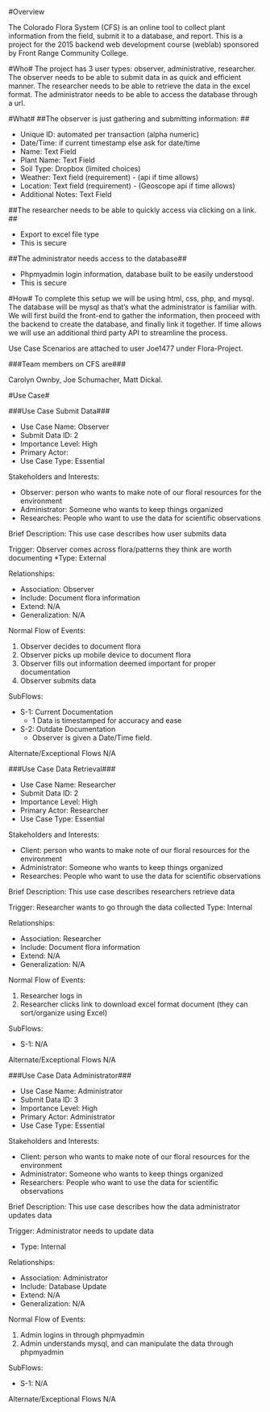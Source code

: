 #Overview

The Colorado Flora System (CFS) is an online tool to collect plant information from the field, submit it to a database, and report. This is a project for the 2015 backend web development course (weblab) sponsored by Front Range Community College.

#Who#
The project has 3 user types: observer, administrative, researcher. The observer needs to be able to submit data in as quick and efficient manner. The researcher needs to be able to retrieve the data in the excel format. The administrator needs to be able to access the database through a url.

#What#
##The observer is just gathering and submitting information: ##
* Unique ID: automated per transaction (alpha numeric)
* Date/Time: if current timestamp else ask for date/time
* Name: Text Field
* Plant Name: Text Field
* Soil Type: Dropbox (limited choices)
* Weather: Text field (requirement) - (api if time allows)
* Location: Text field (requirement) - (Geoscope api if time allows)
* Additional Notes: Text Field

##The researcher needs to be able to quickly access via clicking on a link. ##
* Export to excel file type
* This is secure

##The administrator needs access to the database##
* Phpmyadmin login information, database built to be easily understood
* This is secure

#How#
To complete this setup we will be using html, css, php, and mysql. The database will be mysql as that’s what the administrator is familiar with. We will first build the front-end to gather the information, then proceed with the backend to create the database, and finally link it together. If time allows we will use an additional third party API to streamline the process.

Use Case Scenarios are attached to user Joe1477 under Flora-Project.

###Team members on CFS are###

Carolyn Ownby, Joe Schumacher, Matt Dickal.

#Use Case#

###Use Case Submit Data###

* Use Case Name: Observer
* Submit Data	ID: 2
* Importance Level: High
* Primary Actor: 	
* Use Case Type: Essential

Stakeholders and Interests: 	
* Observer: person who wants to make note of our floral resources for the environment
* Administrator: Someone who wants to keep things organized
* Researches: People who want to use the data for scientific observations

Brief Description: This use case describes how user submits data
	
Trigger: Observer comes across flora/patterns they think are worth documenting
*Type:	External

Relationships: 
* Association:		Observer
* Include:		Document flora information	
* Extend:		N/A	
* Generalization: 	N/A

Normal Flow of Events:

1.	Observer decides to document flora
2.	Observer picks up mobile device to document flora
3.	Observer fills out information deemed important for proper documentation
4.	Observer submits data

SubFlows:
* S-1: Current Documentation
	* 1 Data is timestamped for accuracy and ease
* S-2:  Outdate Documentation
	* Observer is given a Date/Time field.

Alternate/Exceptional Flows
N/A

###Use Case Data Retrieval###

* Use Case Name:	Researcher
* Submit Data	ID: 2
* Importance Level: High
* Primary Actor: Researcher	
* Use Case Type: Essential

Stakeholders and Interests:
* Client: person who wants to make note of our floral resources for the environment
* Administrator: Someone who wants to keep things organized
* Researches: People who want to use the data for scientific observations

Brief Description: This use case describes researchers retrieve data
		
Trigger: Researcher wants to go through the data collected
	Type:	Internal

Relationships: 
* Association:		Researcher
* Include:		Document flora information	
* Extend:		N/A	
* Generalization: 	N/A

Normal Flow of Events:

1.	Researcher logs in
2.	Researcher clicks link to download excel format document (they can sort/organize using Excel)


SubFlows:
* S-1:	 N/A

Alternate/Exceptional Flows
N/A


###Use Case Data Administrator###

* Use Case Name:	Administrator
* Submit Data	ID: 3
* Importance Level: High
* Primary Actor: Administrator	
* Use Case Type: Essential

Stakeholders and Interests: 	
* Client: person who wants to make note of our floral resources for the environment
* Administrator: Someone who wants to keep things organized
* Researchers: People who want to use the data for scientific observations

Brief Description: This use case describes how the data administrator updates data
		
Trigger: Administrator needs to update data
* Type:	Internal 

Relationships: 
* Association:	Administrator
* Include:	 Database Update	
* Extend:	N/A	
* Generalization: 	N/A

Normal Flow of Events:

1.	Admin logins in through phpmyadmin
2.	Admin understands mysql, and can manipulate the data through phpmyadmin


SubFlows:
* S-1:	 N/A

Alternate/Exceptional Flows
N/A
